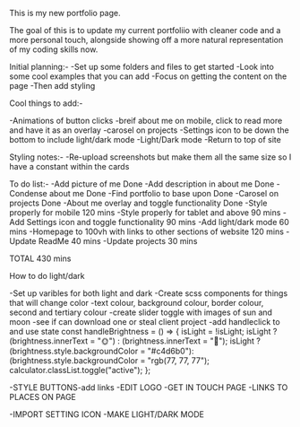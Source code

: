 This is my new portfolio page.

The goal of this is to update my current portfoliio with cleaner code and a more personal touch, alongside showing off a more natural representation of my coding skills now.

Initial planning:-
-Set up some folders and files to get started
-Look into some cool examples that you can add
-Focus on getting the content on the page 
-Then add styling

Cool things to add:-

-Animations of button clicks
-breif about me on mobile, click to read more and have it as an overlay
-carosel on projects
-Settings icon to be down the bottom to include light/dark mode
-Light/Dark mode
-Return to top of site




Styling notes:-
-Re-upload screenshots but make them all the same size so I have a constant within the cards

To do list:-
-Add picture of me                              Done
-Add description in about me                    Done
-Condense about me                              Done
-Find portfolio to base upon                    Done
-Carosel on projects                            Done
-About me overlay and toggle functionality      Done
-Style properly for mobile                      120 mins
-Style properly for tablet and above            90 mins
-Add Settings icon and toggle functionality     90 mins
-Add light/dark mode                            60 mins
-Homepage to 100vh with links to other 
sections of website                             120 mins
-Update ReadMe                                  40 mins
-Update projects                                30 mins

TOTAL                                           430 mins 

How to do light/dark

-Set up varibles for both light and dark
-Create scss components for things that will change color
-text colour, background colour, border colour, second and tertiary colour
-create slider toggle with images of sun and moon -see if can download one or steal client project
-add handleclick to and use state 
const handleBrightness = () => {
  isLight = !isLight;
  isLight ? (brightness.innerText = "🌞") : (brightness.innerText = "🌚");
  isLight ? (brightness.style.backgroundColor = "#c4d6b0"): (brightness.style.backgroundColor = "rgb(77, 77, 77");
  calculator.classList.toggle("active");
};



-STYLE BUTTONS-add links
-EDIT LOGO
-GET IN TOUCH PAGE
-LINKS TO PLACES ON PAGE

-IMPORT SETTING ICON
-MAKE LIGHT/DARK MODE



